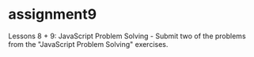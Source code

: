 # assignment9
Lessons 8 + 9: JavaScript Problem Solving - Submit two of the problems from the "JavaScript Problem Solving" exercises.
